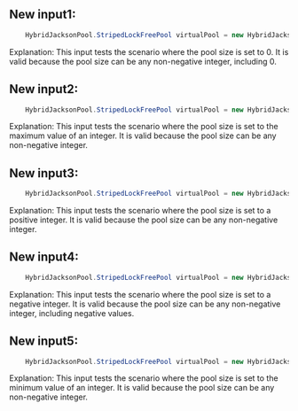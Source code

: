 ## New input1:
```java
    HybridJacksonPool.StripedLockFreePool virtualPool = new HybridJacksonPool.StripedLockFreePool(0);
```
Explanation: This input tests the scenario where the pool size is set to 0. It is valid because the pool size can be any non-negative integer, including 0.

## New input2:
```java
    HybridJacksonPool.StripedLockFreePool virtualPool = new HybridJacksonPool.StripedLockFreePool(Integer.MAX_VALUE);
```
Explanation: This input tests the scenario where the pool size is set to the maximum value of an integer. It is valid because the pool size can be any non-negative integer.

## New input3:
```java
    HybridJacksonPool.StripedLockFreePool virtualPool = new HybridJacksonPool.StripedLockFreePool(10);
```
Explanation: This input tests the scenario where the pool size is set to a positive integer. It is valid because the pool size can be any non-negative integer.

## New input4:
```java
    HybridJacksonPool.StripedLockFreePool virtualPool = new HybridJacksonPool.StripedLockFreePool(-1);
```
Explanation: This input tests the scenario where the pool size is set to a negative integer. It is valid because the pool size can be any non-negative integer, including negative values.

## New input5:
```java
    HybridJacksonPool.StripedLockFreePool virtualPool = new HybridJacksonPool.StripedLockFreePool(Integer.MIN_VALUE);
```
Explanation: This input tests the scenario where the pool size is set to the minimum value of an integer. It is valid because the pool size can be any non-negative integer.